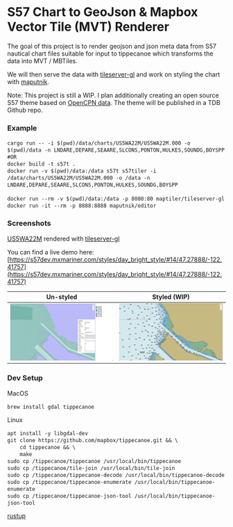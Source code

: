 # S57 Chart to GeoJson & Mapbox Vector Tile (MVT) Renderer

The goal of this project is to render geojson and json meta data from S57 nautical chart files suitable for input to 
tippecanoe which transforms the data into MVT / MBTiles.

We will then serve the data with [tileserver-gl](https://github.com/maptiler/tileserver-gl) and work on styling the chart
with [maputnik](https://github.com/maputnik/editor/wiki).

Note: This project is still a WIP. I plan additionally creating an open source S57 theme based on 
[OpenCPN data](https://raw.githubusercontent.com/OpenCPN/OpenCPN/master/data/s57data/chartsymbols.xml). The theme will
be published in a TDB Github repo.

### Example

```shell script
cargo run -- -i $(pwd)/data/charts/US5WA22M/US5WA22M.000 -o $(pwd)/data -n LNDARE,DEPARE,SEAARE,SLCONS,PONTON,HULKES,SOUNDG,BOYSPP
#OR
docker build -t s57t .
docker run -v $(pwd)/data:/data s57t s57tiler -i /data/charts/US5WA22M/US5WA22M.000 -o /data -n LNDARE,DEPARE,SEAARE,SLCONS,PONTON,HULKES,SOUNDG,BOYSPP

docker run --rm -v $(pwd)/data:/data -p 8080:80 maptiler/tileserver-gl
docker run -it --rm -p 8888:8888 maputnik/editor
```

### Screenshots
[US5WA22M](https://charts.noaa.gov/ENCs/ENCsIndv.shtml) rendered with [tileserver-gl](https://github.com/maptiler/tileserver-gl)

You can find a live demo here: [https://s57dev.mxmariner.com/styles/day_bright_style/#14/47.27888/-122.41757](https://s57dev.mxmariner.com/styles/day_bright_style/#14/47.27888/-122.41757) 

|Un-styled|Styled (WIP)|
|---------|------------|
|![Screenshot](./screenshots/US5WA22M_data.png)|![Screenshot](./screenshots/US5WA22M.png)|
 

###  Dev Setup

MacOS
```shell script
brew install gdal tippecanoe
```

Linux
```shell script
apt install -y libgdal-dev
git clone https://github.com/mapbox/tippecanoe.git && \
    cd tippecanoe && \
    make
sudo cp /tippecanoe/tippecanoe /usr/local/bin/tippecanoe
sudo cp /tippecanoe/tile-join /usr/local/bin/tile-join
sudo cp /tippecanoe/tippecanoe-decode /usr/local/bin/tippecanoe-decode
sudo cp /tippecanoe/tippecanoe-enumerate /usr/local/bin/tippecanoe-enumerate
sudo cp /tippecanoe/tippecanoe-json-tool /usr/local/bin/tippecanoe-json-tool
```

[rustup](https://rustup.rs/)

